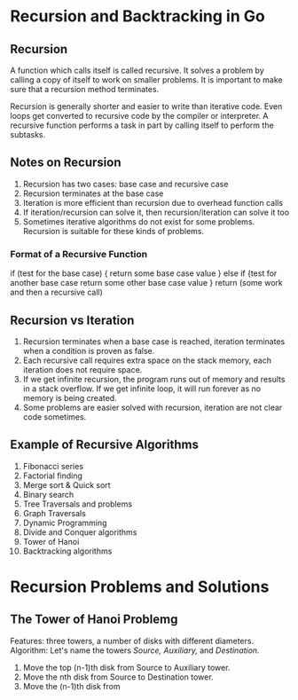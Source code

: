 # Recursion and Backtracking in Go
## Recursion
A function which calls itself is called recursive. It solves a problem by calling a 
copy of itself to work on smaller problems. It is important to make sure
that a recursion method terminates. 

Recursion is generally shorter and easier to write than iterative code. Even loops
get converted to recursive code by the compiler or interpreter. 
A recursive function performs a task in part by calling itself to perform 
the subtasks.

## Notes on Recursion
1. Recursion has two cases: base case and recursive case
2. Recursion terminates at the base case
3. Iteration is more efficient than recursion due to overhead function calls
4. If iteration/recursion can solve it, then recursion/iteration can solve it too
5. Sometimes iterative algorithms do not exist for some problems. Recursion is suitable for these kinds of problems.

### Format of a Recursive Function
if (test for the base case) {
    return some base case value
} else if {test for another base case
    return some other base case value
} 
return (some work and then a recursive call)

## Recursion vs Iteration
1. Recursion terminates when a base case is reached, iteration terminates when a condition is proven as false.
2. Each recursive call requires extra space on the stack memory, each iteration does not require space.
3. If we get infinite recursion, the program runs out of memory and results in a stack overflow. If we get infinite loop, it will run forever as no memory is being created.
4. Some problems are easier solved with recursion, iteration are not clear code sometimes.

## Example of Recursive Algorithms
1. Fibonacci series
2. Factorial finding
3. Merge sort & Quick sort
4. Binary search
5. Tree Traversals and problems
6. Graph Traversals
7. Dynamic Programming
8. Divide and Conquer algorithms
9. Tower of Hanoi
10. Backtracking algorithms

# Recursion Problems and Solutions
## The Tower of Hanoi Problemg
Features: three towers, a number of disks with different diameters.
Algorithm: Let's name the towers *Source,* *Auxiliary,* and *Destination.*
1. Move the top (n-1)th disk from Source to Auxiliary tower.
2. Move the nth disk from Source to Destination tower.
3. Move the (n-1)th disk from 